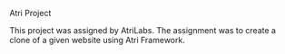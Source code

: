 Atri Project

This project was assigned by AtriLabs.
The assignment was to create a clone of a given website using Atri Framework.
